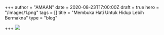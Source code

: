 +++
author = "AMAAN"
date = 2020-08-23T17:00:00Z
draft = true
hero = "/images/1.png"
tags = []
title = "Membuka Hati Untuk Hidup Lebih Bermakna"
type = "blog"

+++
![](/images/2.png)
